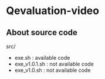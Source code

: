 # Qevaluation-video

## About source code
src/
* exe.sh : available code
* exe_v1.0.1.sh : not available code
* exe_v1.0.sh : not available code
